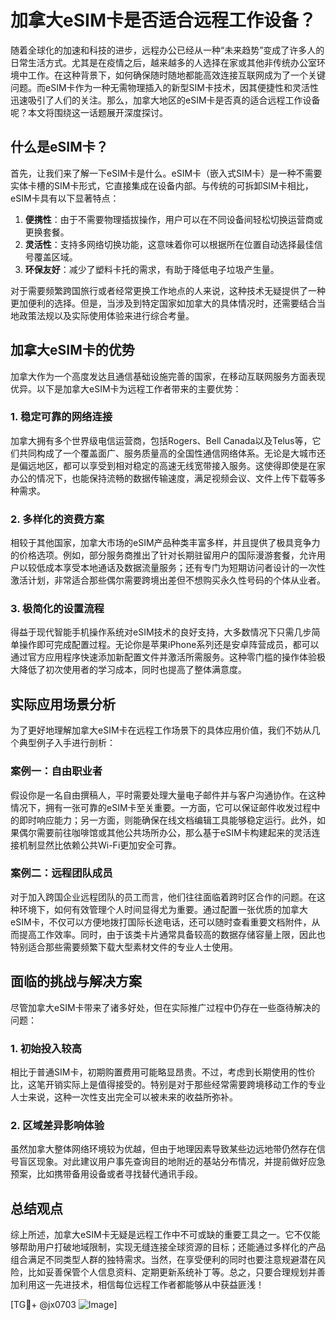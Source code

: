 # 加拿大eSIM卡是否适合远程工作设备？

随着全球化的加速和科技的进步，远程办公已经从一种“未来趋势”变成了许多人的日常生活方式。尤其是在疫情之后，越来越多的人选择在家或其他非传统办公室环境中工作。在这种背景下，如何确保随时随地都能高效连接互联网成为了一个关键问题。而eSIM卡作为一种无需物理插入的新型SIM卡技术，因其便捷性和灵活性迅速吸引了人们的关注。那么，加拿大地区的eSIM卡是否真的适合远程工作设备呢？本文将围绕这一话题展开深度探讨。

## 什么是eSIM卡？

首先，让我们来了解一下eSIM卡是什么。eSIM卡（嵌入式SIM卡）是一种不需要实体卡槽的SIM卡形式，它直接集成在设备内部。与传统的可拆卸SIM卡相比，eSIM卡具有以下显著特点：

1. **便携性**：由于不需要物理插拔操作，用户可以在不同设备间轻松切换运营商或更换套餐。
2. **灵活性**：支持多网络切换功能，这意味着你可以根据所在位置自动选择最佳信号覆盖区域。
3. **环保友好**：减少了塑料卡托的需求，有助于降低电子垃圾产生量。

对于需要频繁跨国旅行或者经常更换工作地点的人来说，这种技术无疑提供了一种更加便利的选择。但是，当涉及到特定国家如加拿大的具体情况时，还需要结合当地政策法规以及实际使用体验来进行综合考量。

## 加拿大eSIM卡的优势

加拿大作为一个高度发达且通信基础设施完善的国家，在移动互联网服务方面表现优异。以下是加拿大eSIM卡为远程工作者带来的主要优势：

### 1. 稳定可靠的网络连接
加拿大拥有多个世界级电信运营商，包括Rogers、Bell Canada以及Telus等，它们共同构成了一个覆盖面广、服务质量高的全国性通信网络体系。无论是大城市还是偏远地区，都可以享受到相对稳定的高速无线宽带接入服务。这使得即使是在家办公的情况下，也能保持流畅的数据传输速度，满足视频会议、文件上传下载等多种需求。

### 2. 多样化的资费方案
相较于其他国家，加拿大市场的eSIM产品种类丰富多样，并且提供了极具竞争力的价格选项。例如，部分服务商推出了针对长期驻留用户的国际漫游套餐，允许用户以较低成本享受本地通话及数据流量服务；还有专门为短期访问者设计的一次性激活计划，非常适合那些偶尔需要跨境出差但不想购买永久性号码的个体从业者。

### 3. 极简化的设置流程
得益于现代智能手机操作系统对eSIM技术的良好支持，大多数情况下只需几步简单操作即可完成配置过程。无论你是苹果iPhone系列还是安卓阵营成员，都可以通过官方应用程序快速添加新配置文件并激活所需服务。这种零门槛的操作体验极大降低了初次使用者的学习成本，同时也提高了整体满意度。

## 实际应用场景分析

为了更好地理解加拿大eSIM卡在远程工作场景下的具体应用价值，我们不妨从几个典型例子入手进行剖析：

### 案例一：自由职业者
假设你是一名自由撰稿人，平时需要处理大量电子邮件并与客户沟通协作。在这种情况下，拥有一张可靠的eSIM卡至关重要。一方面，它可以保证邮件收发过程中的即时响应能力；另一方面，则能确保在线文档编辑工具能够稳定运行。此外，如果偶尔需要前往咖啡馆或其他公共场所办公，那么基于eSIM卡构建起来的灵活连接机制显然比依赖公共Wi-Fi更加安全可靠。

### 案例二：远程团队成员
对于加入跨国企业远程团队的员工而言，他们往往面临着跨时区合作的问题。在这种环境下，如何有效管理个人时间显得尤为重要。通过配置一张优质的加拿大eSIM卡，不仅可以方便地拨打国际长途电话，还可以随时查看重要文档附件，从而提高工作效率。同时，由于该类卡片通常具备较高的数据存储容量上限，因此也特别适合那些需要频繁下载大型素材文件的专业人士使用。

## 面临的挑战与解决方案

尽管加拿大eSIM卡带来了诸多好处，但在实际推广过程中仍存在一些亟待解决的问题：

### 1. 初始投入较高
相比于普通SIM卡，初期购置费用可能略显昂贵。不过，考虑到长期使用的性价比，这笔开销实际上是值得接受的。特别是对于那些经常需要跨境移动工作的专业人士来说，这种一次性支出完全可以被未来的收益所弥补。

### 2. 区域差异影响体验
虽然加拿大整体网络环境较为优越，但由于地理因素导致某些边远地带仍然存在信号盲区现象。对此建议用户事先查询目的地附近的基站分布情况，并提前做好应急预案，比如携带备用设备或者寻找替代通讯手段。

## 总结观点

综上所述，加拿大eSIM卡无疑是远程工作中不可或缺的重要工具之一。它不仅能够帮助用户打破地域限制，实现无缝连接全球资源的目标；还能通过多样化的产品组合满足不同类型人群的独特需求。当然，在享受便利的同时也要注意规避潜在风险，比如妥善保管个人信息资料、定期更新系统补丁等。总之，只要合理规划并善加利用这一先进技术，相信每位远程工作者都能够从中获益匪浅！

[TG💪+ @jx0703 ![Image](https://github.com/user-attachments/assets/dbca1d08-cadb-493c-b0ec-ad6f7a83f270)]